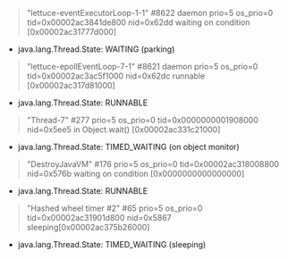 > "lettuce-eventExecutorLoop-1-1" #8622 daemon prio=5 os_prio=0 tid=0x00002ac3841de800 nid=0x62dd waiting on condition [0x00002ac31777d000]
* java.lang.Thread.State: WAITING (parking) 
> "lettuce-epollEventLoop-7-1" #8621 daemon prio=5 os_prio=0 tid=0x00002ac3ac5f1000 nid=0x62dc runnable [0x00002ac317d81000]
* java.lang.Thread.State: RUNNABLE
> "Thread-7" #277 prio=5 os_prio=0 tid=0x0000000001908000 nid=0x5ee5 in Object.wait() [0x00002ac331c21000]
* java.lang.Thread.State: TIMED_WAITING (on object monitor)
> "DestroyJavaVM" #176 prio=5 os_prio=0 tid=0x00002ac318008800 nid=0x576b waiting on condition [0x0000000000000000]
* java.lang.Thread.State: RUNNABLE
> "Hashed wheel timer #2" #65 prio=5 os_prio=0 tid=0x00002ac31901d800 nid=0x5867 sleeping[0x00002ac375b26000]
* java.lang.Thread.State: TIMED_WAITING (sleeping)
